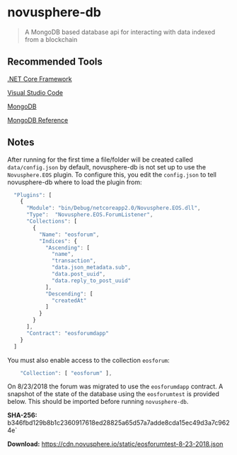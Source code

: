 # novusphere-db> A MongoDB based database api for interacting with data indexed from a blockchain## Recommended Tools[.NET Core Framework](https://www.microsoft.com/net/download/)[Visual Studio Code](https://code.visualstudio.com/)[MongoDB](https://www.mongodb.com/)[MongoDB Reference](https://docs.mongodb.com/manual/reference/)## NotesAfter running for the first time a file/folder will be created called `data/config.json` by default, novusphere-db is not set up to use the `Novusphere.EOS` plugin. To configure this, you edit the `config.json` to tell novusphere-db where to load the plugin from:```javascript  "Plugins": [    {      "Module": "bin/Debug/netcoreapp2.0/Novusphere.EOS.dll",      "Type":  "Novusphere.EOS.ForumListener",      "Collections": [        {          "Name": "eosforum",          "Indices": {            "Ascending": [              "name",              "transaction",              "data.json_metadata.sub",              "data.post_uuid",              "data.reply_to_post_uuid"             ],            "Descending": [              "createdAt"             ]          }        }      ],      "Contract": "eosforumdapp"    }  ] ```You must also enable access to the collection `eosforum`:```javascript    "Collection": [ "eosforum" ],```On 8/23/2018 the forum was migrated to use the `eosforumdapp` contract. A snapshot of the state of the database using the `eosforumtest` is provided below. This should be imported before running `novusphere-db`.**SHA-256:** b346fbd129b8b1c2360917618ed28825a65d57a7adde8cda15ec49d3a7c9624e`**Download:** https://cdn.novusphere.io/static/eosforumtest-8-23-2018.json